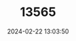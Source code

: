 ---
title: "13565"
category: "Miniopterus inflatus"
draft: false
date: 2024-02-22 13:03:50
languages:
  English: ["Greater Long-fingered Bat"]
---